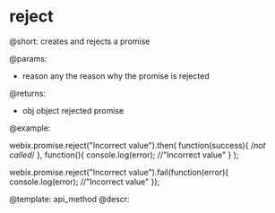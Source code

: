 reject
=============


@short:
	creates and  rejects a promise 

@params:
- reason		any		the reason why the promise is rejected

@returns:
- obj	object		rejected promise	


@example:

webix.promise.reject("Incorrect value").then(
	function(success){ /*not called*/ }, 
    function(){ 
		console.log(error); //"Incorrect value"
	}
);

webix.promise.reject("Incorrect value").fail(function(error){
   console.log(error); //"Incorrect value"
});



@template:	api_method
@descr:

